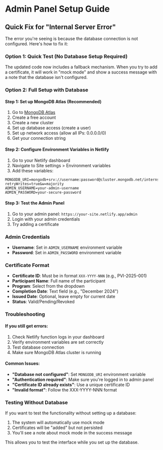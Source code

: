 # Admin Panel Setup Guide

## Quick Fix for "Internal Server Error"

The error you're seeing is because the database connection is not configured. Here's how to fix it:

### Option 1: Quick Test (No Database Setup Required)
The updated code now includes a fallback mechanism. When you try to add a certificate, it will work in "mock mode" and show a success message with a note that the database isn't configured.

### Option 2: Full Setup with Database

#### Step 1: Set up MongoDB Atlas (Recommended)
1. Go to [MongoDB Atlas](https://www.mongodb.com/atlas)
2. Create a free account
3. Create a new cluster
4. Set up database access (create a user)
5. Set up network access (allow all IPs: 0.0.0.0/0)
6. Get your connection string

#### Step 2: Configure Environment Variables in Netlify
1. Go to your Netlify dashboard
2. Navigate to Site settings > Environment variables
3. Add these variables:

```
MONGODB_URI=mongodb+srv://username:password@cluster.mongodb.net/internship_applications?retryWrites=true&w=majority
ADMIN_USERNAME=your-admin-username
ADMIN_PASSWORD=your-secure-password
```

#### Step 3: Test the Admin Panel
1. Go to your admin panel: `https://your-site.netlify.app/admin`
2. Login with your admin credentials
3. Try adding a certificate

### Admin Credentials
- **Username**: Set in `ADMIN_USERNAME` environment variable
- **Password**: Set in `ADMIN_PASSWORD` environment variable

### Certificate Format
- **Certificate ID**: Must be in format `XXX-YYYY-NNN` (e.g., PVI-2025-001)
- **Participant Name**: Full name of the participant
- **Program**: Select from the dropdown
- **Completion Date**: Text field (e.g., "December 2024")
- **Issued Date**: Optional, leave empty for current date
- **Status**: Valid/Pending/Revoked

### Troubleshooting

#### If you still get errors:
1. Check Netlify function logs in your dashboard
2. Verify environment variables are set correctly
3. Test database connection
4. Make sure MongoDB Atlas cluster is running

#### Common Issues:
- **"Database not configured"**: Set `MONGODB_URI` environment variable
- **"Authentication required"**: Make sure you're logged in to admin panel
- **"Certificate ID already exists"**: Use a unique certificate ID
- **"Invalid format"**: Follow the XXX-YYYY-NNN format

### Testing Without Database
If you want to test the functionality without setting up a database:
1. The system will automatically use mock mode
2. Certificates will be "added" but not persisted
3. You'll see a note about mock mode in the success message

This allows you to test the interface while you set up the database. 
